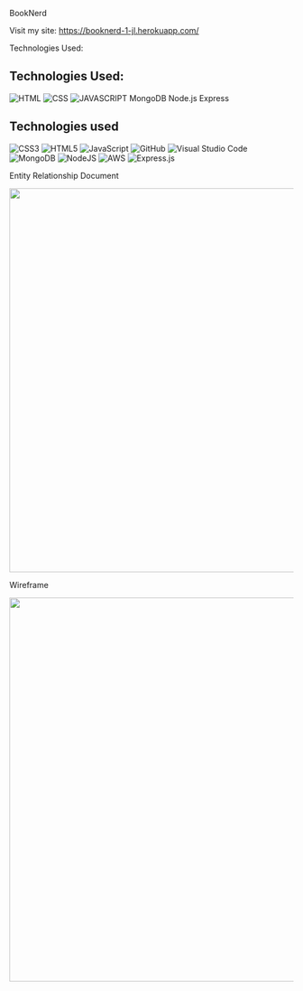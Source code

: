 BookNerd

Visit my site:
https://booknerd-1-jl.herokuapp.com/


Technologies Used: 
## Technologies Used:
![HTML](https://img.shields.io/badge/-HTML-green)
![CSS](https://img.shields.io/badge/-CSS-blueviolet)
![JAVASCRIPT](https://img.shields.io/badge/-Javascript-yellow)
 MongoDB
 Node.js
 Express


## Technologies used

![CSS3](https://img.shields.io/badge/css3-%231572B6.svg?style=for-the-badge&logo=css3&logoColor=white)
![HTML5](https://img.shields.io/badge/html5-%23E34F26.svg?style=for-the-badge&logo=html5&logoColor=white) 
![JavaScript](https://img.shields.io/badge/javascript-%23323330.svg?style=for-the-badge&logo=javascript&logoColor=%23F7DF1E) 
![GitHub](https://img.shields.io/badge/github-%23121011.svg?style=for-the-badge&logo=github&logoColor=white) 
![Visual Studio Code](https://img.shields.io/badge/Visual%20Studio%20Code-0078d7.svg?style=for-the-badge&logo=visual-studio-code&logoColor=white) 
![MongoDB](https://img.shields.io/badge/MongoDB-%234ea94b.svg?style=for-the-badge&logo=mongodb&logoColor=white) 
![NodeJS](https://img.shields.io/badge/node.js-6DA55F?style=for-the-badge&logo=node.js&logoColor=white) 
![AWS](https://img.shields.io/badge/AWS-%23FF9900.svg?style=for-the-badge&logo=amazon-aws&logoColor=white) 
![Express.js](https://img.shields.io/badge/express.js-%23404d59.svg?style=for-the-badge&logo=express&logoColor=%2361DAFB) 


Entity Relationship Document

<img src="https://i.imgur.com/5Q33DwP.png"  width="720" height="680">


Wireframe

<img src="https://i.imgur.com/K6S0cod.png"  width="720" height="680">
